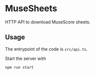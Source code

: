 # MuseSheets

HTTP API to download MuseScore sheets.

## Usage
The entrypoint of the code is `src/api.ts`. 

Start the server with 

```shell
npm run start
```

